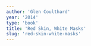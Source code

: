 ```yaml
---
author: 'Glen Coulthard'
year: '2014'
type: 'book'
title: 'Red Skin, White Masks'
slug: 'red-skin-white-masks'
---
```


